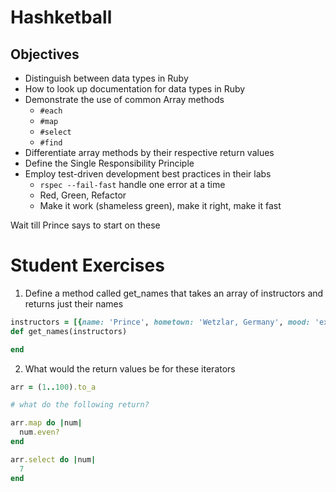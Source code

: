 # Hashketball

## Objectives

* Distinguish between data types in Ruby
* How to look up documentation for data types in Ruby
* Demonstrate the use of common Array methods
  * `#each`
  * `#map`
  * `#select`
  * `#find`
* Differentiate array methods by their respective return values
* Define the Single Responsibility Principle
* Employ test-driven development best practices in their labs
  * `rspec --fail-fast` handle one error at a time
  * Red, Green, Refactor
  * Make it work \(shameless green\), make it right, make it fast






Wait till Prince says to start on these


# Student Exercises

1. Define a method called get_names that takes an array of instructors and returns just their names

```ruby
instructors = [{name: 'Prince', hometown: 'Wetzlar, Germany', mood: 'excited'}, {name: 'Gigi', hometown: 'New York, New York'}, {name: 'Niky', hometwon: 'Queenstown, New Zealand'}]
def get_names(instructors)

end
```

2. What would the return values be for these iterators

```ruby
arr = (1..100).to_a

# what do the following return?

arr.map do |num|
  num.even?
end

arr.select do |num|
  7
end
```
